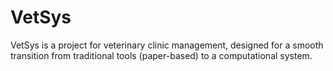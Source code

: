 # VetSys
VetSys is a project for veterinary clinic management, designed for a smooth transition from traditional tools (paper-based) to a computational system.
